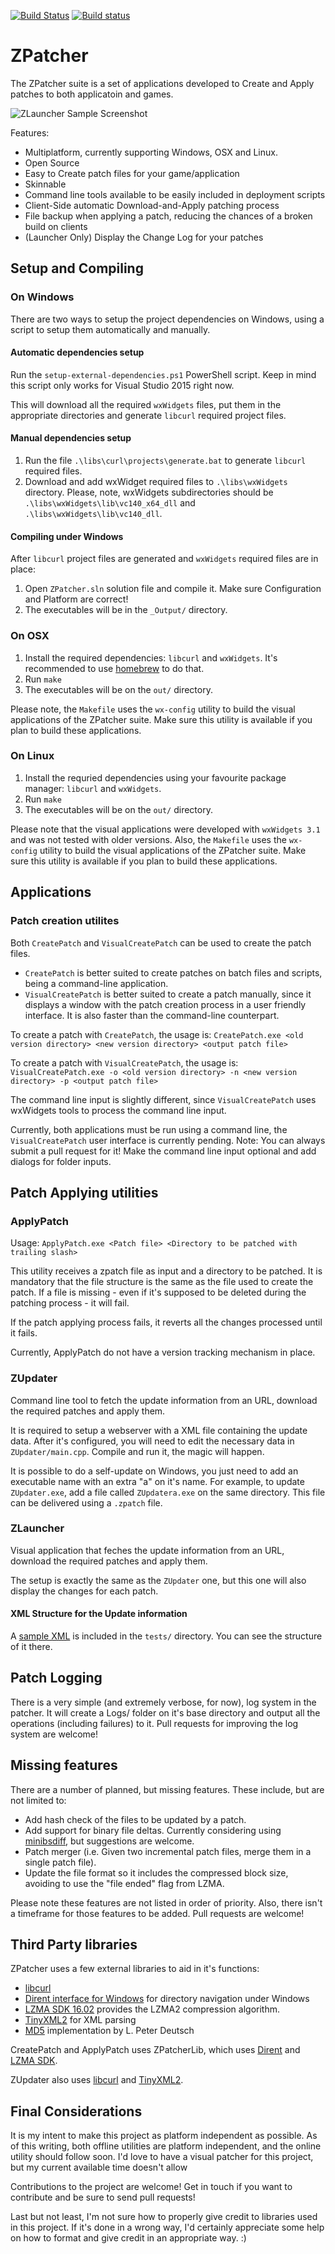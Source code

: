 [![Build Status](https://travis-ci.org/TheZoc/ZPatcher.svg?branch=master)](https://travis-ci.org/TheZoc/ZPatcher)
[![Build status](https://ci.appveyor.com/api/projects/status/i6kr70f4x40bero5/branch/master?svg=true)](https://ci.appveyor.com/project/TheZoc/zpatcher/branch/master)

# ZPatcher

The ZPatcher suite is a set of applications developed to Create and Apply patches to both applicatoin and games.

![ZLauncher Sample Screenshot](https://raw.githubusercontent.com/TheZoc/ZPatcher/master/images/ZLauncher.png)

Features:
* Multiplatform, currently supporting Windows, OSX and Linux.
* Open Source
* Easy to Create patch files for your game/application
* Skinnable
* Command line tools available to be easily included in deployment scripts
* Client-Side automatic Download-and-Apply patching process
* File backup when applying a patch, reducing the chances of a broken build on clients
* (Launcher Only) Display the Change Log for your patches

## Setup and Compiling

### On Windows

There are two ways to setup the project dependencies on Windows, using a script to setup them automatically and manually.

#### Automatic dependencies setup 

Run the `setup-external-dependencies.ps1` PowerShell script.
Keep in mind this script only works for Visual Studio 2015 right now.

This will download all the required `wxWidgets` files, put them in the appropriate directories and generate `libcurl` required project files.

#### Manual dependencies setup

1. Run the file `.\libs\curl\projects\generate.bat` to generate `libcurl` required files.
2. Download and add  wxWidget required files to `.\libs\wxWidgets` directory. Please, note, wxWidgets subdirectories should be `.\libs\wxWidgets\lib\vc140_x64_dll` and `.\libs\wxWidgets\lib\vc140_dll`.

#### Compiling under Windows

After `libcurl` project files are generated and `wxWidgets` required files are in place:

1. Open `ZPatcher.sln` solution file and compile it. Make sure Configuration and Platform are correct!
2. The executables will be in the `_Output/` directory.

### On OSX

1. Install the required dependencies: `libcurl` and `wxWidgets`. It's recommended to use [homebrew][7] to do that.
2. Run `make`
3. The executables will be on the `out/` directory.

Please note, the `Makefile` uses the `wx-config` utility to build the visual applications of the ZPatcher suite. Make sure this utility is available if you plan to build these applications.

### On Linux

1. Install the requried dependencies using your favourite package manager: `libcurl` and `wxWidgets`.
2. Run `make`
3. The executables will be on the `out/` directory.

Please note that the visual applications were developed with `wxWidgets 3.1` and was not tested with older versions.
Also, the `Makefile` uses the `wx-config` utility to build the visual applications of the ZPatcher suite. Make sure this utility is available if you plan to build these applications.

## Applications

### Patch creation utilites

Both `CreatePatch` and `VisualCreatePatch` can be used to create the patch files.
* `CreatePatch` is better suited to create patches on batch files and scripts, being a command-line application. 
* `VisualCreatePatch` is better suited to create a patch manually, since it displays a window with the patch creation process in a user friendly interface. It is also faster than the command-line counterpart.

To create a patch with `CreatePatch`, the usage is:
`CreatePatch.exe <old version directory> <new version directory> <output patch file>`

To create a patch with `VisualCreatePatch`, the usage is:
`VisualCreatePatch.exe -o <old version directory> -n <new version directory> -p <output patch file>`

The command line input is slightly different, since `VisualCreatePatch` uses wxWidgets tools to process the command line input.

Currently, both applications must be run using a command line, the `VisualCreatePatch` user interface is currently pending.
Note: You can always submit a pull request for it! Make the command line input optional and add dialogs for folder inputs.

## Patch Applying utilities

### ApplyPatch

Usage:
`ApplyPatch.exe <Patch file> <Directory to be patched with trailing slash>`

This utility receives a zpatch file as input and a directory to be patched.
It is mandatory that the file structure is the same as the file used to create the patch.
If a file is missing - even if it's supposed to be deleted during the patching process - it will fail.

If the patch applying process fails, it reverts all the changes processed until it fails.

Currently, ApplyPatch do not have a version tracking mechanism in place.

### ZUpdater

Command line tool to fetch the update information from an URL, download the required patches and apply them.

It is required to setup a webserver with a XML file containing the update data.
After it's configured, you will need to edit the necessary data in `ZUpdater/main.cpp`.
Compile and run it, the magic will happen.

It is possible to do a self-update on Windows, you just need to add an executable name with an extra "a" on it's name.
For example, to update `ZUpdater.exe`, add a file called `ZUpdatera.exe` on the same directory.
This file can be delivered using a `.zpatch` file.

### ZLauncher

Visual application that feches the update information from an URL, download the required patches and apply them.

The setup is exactly the same as the `ZUpdater` one, but this one will also display the changes for each patch.

#### XML Structure for the Update information

A [sample XML][8] is included in the `tests/` directory. You can see the structure of it there.

## Patch Logging

There is a very simple (and extremely verbose, for now), log system in the patcher.
It will create a Logs/ folder on it's base directory and output all the operations (including failures) to it.
Pull requests for improving the log system are welcome!

## Missing features

There are a number of planned, but missing features. These include, but are not limited to:

- Add hash check of the files to be updated by a patch.
- Add support for binary file deltas. Currently considering using [minibsdiff][6], but suggestions are welcome.
- Patch merger (i.e. Given two incremental patch files, merge them in a single patch file).
- Update the file format so it includes the compressed block size, avoiding to use the "file ended" flag from LZMA.

Please note these features are not listed in order of priority. Also, there isn't a timeframe for those features to be added.
Pull requests are welcome!

## Third Party libraries

ZPatcher uses a few external libraries to aid in it's functions:

- [libcurl][4]
- [Dirent interface for Windows][3] for directory navigation under Windows
- [LZMA SDK 16.02][1] provides the LZMA2 compression algorithm.
- [TinyXML2][2] for XML parsing
- [MD5][5] implementation by L. Peter Deutsch

CreatePatch and ApplyPatch uses ZPatcherLib, which uses [Dirent][3] and [LZMA SDK][1].

ZUpdater also uses [libcurl][4] and [TinyXML2][2].

## Final Considerations

It is my intent to make this project as platform independent as possible. As of this writing, both offline utilities are platform independent, and the online utility should follow soon.
I'd love to have a visual patcher for this project, but my current available time doesn't allow 

Contributions to the project are welcome! Get in touch if you want to contribute and be sure to send pull requests!

Last but not least, I'm not sure how to properly give credit to libraries used in this project.
If it's done in a wrong way, I'd certainly appreciate some help on how to format and give credit in an appropriate way. :)

[1]: http://www.7-zip.org/sdk.html
[2]: https://github.com/leethomason/tinyxml2
[3]: https://github.com/tronkko/dirent
[4]: https://curl.haxx.se/libcurl/
[5]: https://sourceforge.net/projects/libmd5-rfc/files/
[6]: https://github.com/thoughtpolice/minibsdiff
[7]: http://brew.sh/
[8]: https://github.com/TheZoc/ZPatcher/blob/master/tests/zpatcher_test.xml
